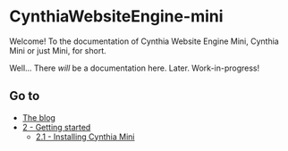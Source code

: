 # CynthiaWebsiteEngine-mini

Welcome! To the documentation of Cynthia Website Engine Mini, Cynthia Mini or just Mini, for short.

Well... There _will_ be a documentation here. Later. Work-in-progress!

## Go to

- [The blog](#!/)
- [2 - Getting started](/getting-started)
  - [2.1 - Installing Cynthia Mini](/install)

